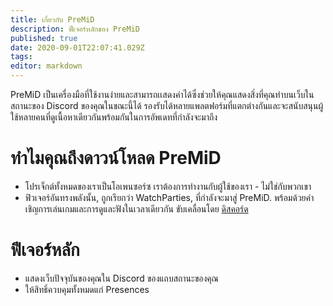 ```yaml
---
title: เกี่ยวกับ PreMiD
description: ฟีเจอร์หลักของ PreMiD
published: true
date: 2020-09-01T22:07:41.029Z
tags:
editor: markdown
---
```


PreMiD เป็นเครื่องมือที่ใช้งานง่ายและสามารถเเสดงค่าได้ซึ่งช่วยให้คุณแสดงสิ่งที่คุณทำบนเว็บในสถานะของ Discord ของคุณในขณะนี้ได้ รองรับได้หลายแพลตฟอร์มที่แตกต่างกันและจะสนับสนุนผู้ใช้หลายคนที่ดูเนื้อหาเดียวกันพร้อมกันในการอัพเดทที่กำลังจะมาถึง

# ทำไมคุณถึงดาวน์โหลด PreMiD
- โปรเจ็กต์ทั้งหมดของเราเป็นโอเพนซอร์ซ เราต้องการทำงานกับผู้ใช้ของเรา - ไม่ใช่กับพวกเขา
- ฟิวเจอร์อันทรงพลังนั้น, ถูกเรียกว่า WatchParties, ที่กำลังจะมาสู่ PreMiD. พร้อมด้วยคำเชิญการเล่นเกมและการดูและฟังในเวลาเดียวกัน ขับเคลื่อนโดย [ดิสคอร์ด](https://discordapp.com/)

# ฟีเจอร์หลัก
- แสดงเว็บปัจจุบันของคุณใน Discord ของแถบสถานะของคุณ
- ให้สิทธิ์ควบคุมทั้งหมดแก่ Presences